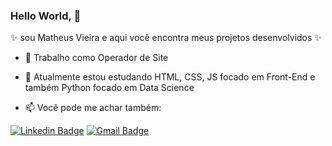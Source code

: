 ### Hello World, 👋


✨  sou Matheus Vieira e aqui você encontra meus projetos desenvolvidos ✨


- 🔭 Trabalho como Operador de Site
- 🌱 Atualmente estou estudando HTML, CSS, JS focado em Front-End e também Python focado em Data Science

- 📫 Você pode me achar também:

[![Linkedin Badge](https://img.shields.io/badge/-LinkedIn-blue?style=flat-square&logo=Linkedin&logoColor=white&link=https://www.linkedin.com/in/matheus-vieira-53aaa7188/)](https://www.linkedin.com/in/matheus-vieira-53aaa7188/)
[![Gmail Badge](https://img.shields.io/badge/-Gmail-c14438?style=flat-square&logo=Gmail&logoColor=white&link=mvdias20@gmail.com)](mailto:mvdias20@gmail.com)


